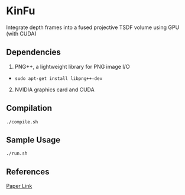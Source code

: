 # KinFu
Integrate depth frames into a fused projective TSDF volume using GPU (with CUDA)

## Dependencies
1. PNG++, a lightweight library for PNG image I/O
 * `sudo apt-get install libpng++-dev`
2. NVIDIA graphics card and CUDA

## Compilation
`./compile.sh`

## Sample Usage
`./run.sh`

## References
[Paper Link](https://graphics.stanford.edu/papers/volrange/volrange.pdf)